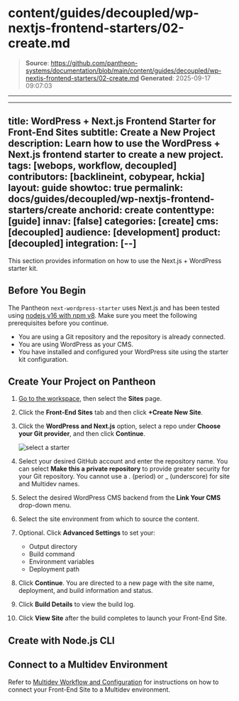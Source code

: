 # content/guides/decoupled/wp-nextjs-frontend-starters/02-create.md

> **Source**: https://github.com/pantheon-systems/documentation/blob/main/content/guides/decoupled/wp-nextjs-frontend-starters/02-create.md
> **Generated**: 2025-09-17 09:07:03

---

---
title: WordPress + Next.js Frontend Starter for Front-End Sites
subtitle: Create a New Project
description: Learn how to use the WordPress + Next.js frontend starter to create a new project.
tags: [webops, workflow, decoupled]
contributors: [backlineint, cobypear, hckia]
layout: guide
showtoc: true
permalink: docs/guides/decoupled/wp-nextjs-frontend-starters/create
anchorid: create
contenttype: [guide]
innav: [false]
categories: [create]
cms: [decoupled]
audience: [development]
product: [decoupled]
integration: [--]
---

This section provides information on how to use the Next.js + WordPress starter kit.

## Before You Begin

The Pantheon `next-wordpress-starter` uses Next.js and has been tested using
[nodejs v16 with npm v8](https://nodejs.org/en/download/). Make sure you meet the following prerequisites before you continue.

- You are using a Git repository and the repository is already connected.
- You are using WordPress as your CMS.
- You have installed and configured your WordPress site using the starter kit configuration.

## Create Your Project on Pantheon

1. [Go to the workspace](/guides/account-mgmt/workspace-sites-teams/workspaces#switch-between-workspaces), then select the **Sites** page.

1. Click the **Front-End Sites** tab and then click **+Create New Site**.

1. Click the **WordPress and Next.js** option, select a repo under **Choose your Git provider**, and then click **Continue**.

    ![select a starter](../../../../images/decoupled-select-starter-new.png)

1. Select your desired GitHub account and enter the repository name. You can select **Make this a private repository** to provide greater security for your Git repository. You cannot use a . (period) or _ (underscore) for site and Multidev names.

1. Select the desired WordPress CMS backend from the **Link Your CMS** drop-down menu.

1. Select the site environment from which to source the content.

1. Optional. Click **Advanced Settings** to set your:

    - Output directory
    - Build command
    - Environment variables
    - Deployment path

1. Click **Continue**. You are directed to a new page with the site name, deployment, and build information and status.

1. Click **Build Details** to view the build log.

1. Click **View Site** after the build completes to launch your Front-End Site.

## Create with Node.js CLI

<Partial file="decoupled-nodejs-cli.md" />

## Connect to a Multidev Environment

Refer to [Multidev Workflow and Configuration](/guides/decoupled/overview/fes-multidev) for instructions on how to connect your Front-End Site to a Multidev environment.